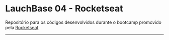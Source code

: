 # LauchBase 04 - Rocketseat 

Repositório para os códigos desenvolvidos durante o bootcamp promovido pela [Rocketseat](https://rocketseat.com.br/) 

----------
